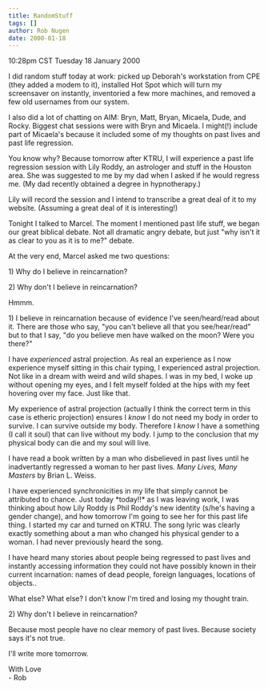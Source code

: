 ```yaml
---
title: RandomStuff
tags: []
author: Rob Nugen
date: 2000-01-18
---
```


<title>Random Stuff</title>
<p class=date>10:28pm CST Tuesday 18 January 2000</p>

<p>I did random stuff today at work: picked up Deborah's workstation from CPE (they added a modem to it), installed Hot Spot which will turn my screensaver on instantly, inventoried a few more machines, and removed a few old usernames from our system.

<p>I also did a lot of chatting on AIM: Bryn, Matt, Bryan, Micaela, Dude, and Rocky.  Biggest chat sessions were with Bryn and Micaela. I might(!) include part of Micaela's because it included some of my thoughts on past lives and past life regression.

<p>You know why?  Because tomorrow after KTRU, I will experience a past life regression session with Lily Roddy, an astrologer and stuff in the Houston area.  She was suggested to me by my dad when I asked if he would regress me. (My dad recently obtained a degree in hypnotherapy.)

<p>Lily will record the session and I intend to transcribe a great deal of it to my website.  (Assuming a great deal of it is interesting!)

<p>Tonight I talked to Marcel.  The moment I mentioned past life stuff, we began our great biblical debate.  Not all dramatic angry debate, but just "why isn't it as clear to you as it is to me?" debate.

<p>At the very end, Marcel asked me two questions:

<p>1) Why do I believe in reincarnation?

<p>2) Why don't I believe in reincarnation?

<p>Hmmm.

<p>1) I believe in reincarnation because of evidence I've seen/heard/read about it.  There are those who say, "you can't believe all that you see/hear/read" but to that I say, "do you believe men have walked on the moon?   Were you there?"

<p>I have <em>experienced</em> astral projection.  As real an experience as I now experience myself sitting in this chair typing, I experienced astral projection.  Not like in a dream with weird and wild shapes.  I was in my bed, I woke up without opening my eyes, and I felt myself folded at the hips with my feet hovering over my face.  Just like that.  

<p>My experience of astral projection (actually I think the correct term in this case is etheric projection) ensures I <em>know</em> I do not need my body in order to survive.  I can survive outside my body.  Therefore I <em>know</em> I have a something (I call it soul) that can live without my body.  I jump to the conclusion that my physical body can die and my soul will live.

<p>I have read a book written by a man who disbelieved in past lives until he inadvertantly regressed a woman to her past lives.  <em>Many Lives, Many Masters</em> by Brian L. Weiss.

<p>I have experienced synchronicities in my life that simply cannot be attributed to chance.  Just today *today!!* as I was leaving work, I was thinking about how Lily Roddy is Phil Roddy's new identity (s/he's having a gender change), and how tomorrow I'm going to see her for this past life thing.  I started my car and turned on KTRU.  The song lyric was clearly exactly something about a man who changed his physical gender to a woman.  I had never previously heard the song.

<p>I have heard many stories about people being regressed to past lives and instantly accessing information they could not have possibly known in their current incarnation: names of dead people, foreign languages, locations of objects..

<p>What else?  What else?  I don't know I'm tired and losing my thought train.

<p>2) Why don't I believe in reincarnation?

<p>Because most people have no clear memory of past lives.  Because society says it's not true.

<p>I'll write more tomorrow.

<p>With Love
<br>- Rob


